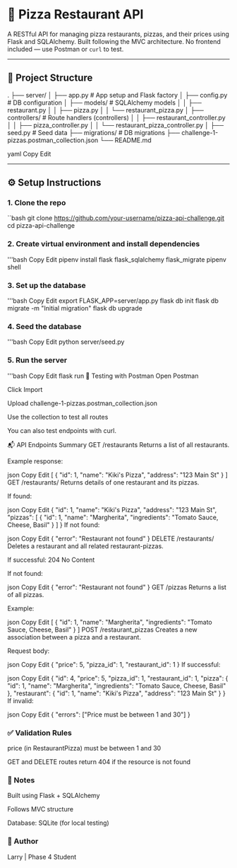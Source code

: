 # 🍕 Pizza Restaurant API

A RESTful API for managing pizza restaurants, pizzas, and their prices using Flask and SQLAlchemy. Built following the MVC architecture. No frontend included — use Postman or `curl` to test.

---

## 📁 Project Structure

.
├── server/
│ ├── app.py # App setup and Flask factory
│ ├── config.py # DB configuration
│ ├── models/ # SQLAlchemy models
│ │ ├── restaurant.py
│ │ ├── pizza.py
│ │ └── restaurant_pizza.py
│ ├── controllers/ # Route handlers (controllers)
│ │ ├── restaurant_controller.py
│ │ ├── pizza_controller.py
│ │ └── restaurant_pizza_controller.py
│ ├── seed.py # Seed data
├── migrations/ # DB migrations
├── challenge-1-pizzas.postman_collection.json
└── README.md

yaml
Copy
Edit

---

## ⚙️ Setup Instructions

### 1. Clone the repo

``bash
git clone https://github.com/your-username/pizza-api-challenge.git
cd pizza-api-challenge

### 2. Create virtual environment and install dependencies

'''bash
Copy
Edit
pipenv install flask flask_sqlalchemy flask_migrate
pipenv shell

### 3. Set up the database

'''bash
Copy
Edit
export FLASK_APP=server/app.py
flask db init
flask db migrate -m "Initial migration"
flask db upgrade
### 4. Seed the database

'''bash
Copy
Edit
python server/seed.py

### 5. Run the server

'''bash
Copy
Edit
flask run
🧪 Testing with Postman
Open Postman

Click Import

Upload challenge-1-pizzas.postman_collection.json

Use the collection to test all routes

You can also test endpoints with curl.

📬 API Endpoints Summary
GET /restaurants
Returns a list of all restaurants.

Example response:

json
Copy
Edit
[
  {
    "id": 1,
    "name": "Kiki's Pizza",
    "address": "123 Main St"
  }
]
GET /restaurants/<id>
Returns details of one restaurant and its pizzas.

If found:

json
Copy
Edit
{
  "id": 1,
  "name": "Kiki's Pizza",
  "address": "123 Main St",
  "pizzas": [
    {
      "id": 1,
      "name": "Margherita",
      "ingredients": "Tomato Sauce, Cheese, Basil"
    }
  ]
}
If not found:

json
Copy
Edit
{
  "error": "Restaurant not found"
}
DELETE /restaurants/<id>
Deletes a restaurant and all related restaurant-pizzas.

If successful:
204 No Content

If not found:

json
Copy
Edit
{
  "error": "Restaurant not found"
}
GET /pizzas
Returns a list of all pizzas.

Example:

json
Copy
Edit
[
  {
    "id": 1,
    "name": "Margherita",
    "ingredients": "Tomato Sauce, Cheese, Basil"
  }
]
POST /restaurant_pizzas
Creates a new association between a pizza and a restaurant.

Request body:

json
Copy
Edit
{
  "price": 5,
  "pizza_id": 1,
  "restaurant_id": 1
}
If successful:

json
Copy
Edit
{
  "id": 4,
  "price": 5,
  "pizza_id": 1,
  "restaurant_id": 1,
  "pizza": {
    "id": 1,
    "name": "Margherita",
    "ingredients": "Tomato Sauce, Cheese, Basil"
  },
  "restaurant": {
    "id": 1,
    "name": "Kiki's Pizza",
    "address": "123 Main St"
  }
}
If invalid:

json
Copy
Edit
{
  "errors": ["Price must be between 1 and 30"]
}
### ✅ Validation Rules
price (in RestaurantPizza) must be between 1 and 30

GET and DELETE routes return 404 if the resource is not found

### 🧼 Notes
Built using Flask + SQLAlchemy

Follows MVC structure

Database: SQLite (for local testing)

### 📌 Author
Larry | Phase 4 Student 
